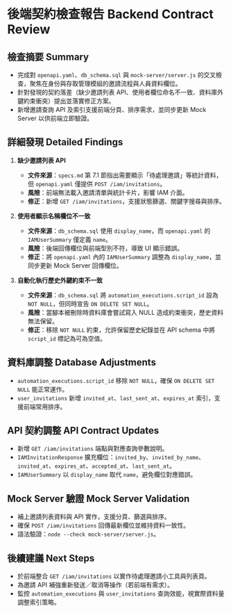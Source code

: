 # 後端契約檢查報告 Backend Contract Review

## 檢查摘要 Summary
- 完成對 `openapi.yaml`、`db_schema.sql` 與 `mock-server/server.js` 的交叉檢查，聚焦在身份與存取管理模組的邀請流程與人員資料欄位。
- 針對發現的契約落差（缺少邀請列表 API、使用者欄位命名不一致、資料庫外鍵約束衝突）提出並落實修正方案。
- 新增邀請查詢 API 及索引支援前端分頁、排序需求，並同步更新 Mock Server 以供前端立即驗證。

## 詳細發現 Detailed Findings
1. **缺少邀請列表 API**  
   - **文件來源**：`specs.md` 第 7.1 節指出需要顯示「待處理邀請」等統計資料，但 `openapi.yaml` 僅提供 `POST /iam/invitations`。  
   - **風險**：前端無法載入邀請清單與統計卡片，影響 IAM 介面。  
   - **修正**：新增 `GET /iam/invitations`，支援狀態篩選、關鍵字搜尋與排序。  

2. **使用者顯示名稱欄位不一致**  
   - **文件來源**：`db_schema.sql` 使用 `display_name`，而 `openapi.yaml` 的 `IAMUserSummary` 僅定義 `name`。  
   - **風險**：後端回傳欄位與前端型別不符，導致 UI 顯示錯誤。  
   - **修正**：將 `openapi.yaml` 內的 `IAMUserSummary` 調整為 `display_name`，並同步更新 Mock Server 回傳欄位。  

3. **自動化執行歷史外鍵約束不一致**  
   - **文件來源**：`db_schema.sql` 將 `automation_executions.script_id` 設為 `NOT NULL`，但同時宣告 `ON DELETE SET NULL`。  
   - **風險**：當腳本被刪除時資料庫會嘗試寫入 NULL 造成約束衝突，歷史資料無法保留。  
   - **修正**：移除 `NOT NULL` 約束，允許保留歷史紀錄並在 API schema 中將 `script_id` 標記為可為空值。  

## 資料庫調整 Database Adjustments
- `automation_executions.script_id` 移除 `NOT NULL`，確保 `ON DELETE SET NULL` 能正常運作。
- `user_invitations` 新增 `invited_at`、`last_sent_at`、`expires_at` 索引，支援前端常用排序。

## API 契約調整 API Contract Updates
- 新增 `GET /iam/invitations` 端點與對應查詢參數說明。
- `IAMInvitationResponse` 擴充欄位：`invited_by`、`invited_by_name`、`invited_at`、`expires_at`、`accepted_at`、`last_sent_at`。
- `IAMUserSummary` 以 `display_name` 取代 `name`，避免欄位對應錯誤。

## Mock Server 驗證 Mock Server Validation
- 補上邀請列表資料與 API 實作，支援分頁、篩選與排序。
- 確保 `POST /iam/invitations` 回傳最新欄位並維持資料一致性。
- 語法驗證：`node --check mock-server/server.js`。

## 後續建議 Next Steps
- 於前端整合 `GET /iam/invitations` 以實作待處理邀請小工具與列表頁。
- 為邀請 API 補強重新發送／取消等操作（若前端有需求）。
- 監控 `automation_executions` 與 `user_invitations` 查詢效能，視實際資料量調整索引策略。
